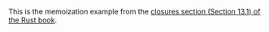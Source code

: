 This is the memoization example from the [closures section (Section 13.1) of the Rust book](https://doc.rust-lang.org/book/second-edition/ch13-01-closures.html).